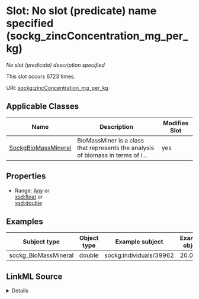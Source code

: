 

# Slot: No slot (predicate) name specified (sockg_zincConcentration_mg_per_kg)


_No slot (predicate) description specified_






This slot occurs 6723 times.


URI: [sockg:zincConcentration_mg_per_kg](https://idir.uta.edu/sockg-ontology/docs/zincConcentration_mg_per_kg)



<!-- no inheritance hierarchy -->





## Applicable Classes

| Name | Description | Modifies Slot |
| --- | --- | --- |
| [SockgBioMassMineral](../classes/SockgBioMassMineral.md) | BioMassMiner is a class that represents the analysis of biomass in terms of i... |  yes  |







## Properties

* Range: [Any](../classes/Any.md)&nbsp;or&nbsp;<br />[xsd:float](http://www.w3.org/2001/XMLSchema#float)&nbsp;or&nbsp;<br />[xsd:double](http://www.w3.org/2001/XMLSchema#double)






## Examples

| Subject type | Object type | Example subject | Example object | Occurrences |
| --- | --- | --- | --- | --- |
| sockg_BioMassMineral | double | sockg:individuals/39962 | 20.0 | 6723 |




## LinkML Source

<details>

```yaml
name: sockg_zincConcentration_mg_per_kg
annotations:
  count:
    tag: count
    value: 6723
description: No slot (predicate) description specified
title: No slot (predicate) name specified
examples:
- object:
    example_object: '20.0'
    example_object_type: double
    example_predicate: sockg:zincConcentration_mg_per_kg
    example_subject: sockg:individuals/39962
    example_subject_type: sockg_BioMassMineral
from_schema: soc-kg
rank: 1000
domain: sockg_BioMassMineral
slot_uri: sockg:zincConcentration_mg_per_kg
alias: sockg_zincConcentration_mg_per_kg
domain_of:
- sockg_BioMassMineral
range: Any
any_of:
- range: float
- range: double

```
</details>